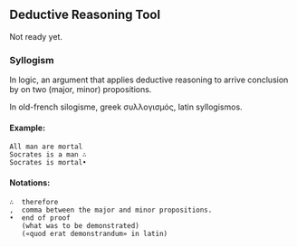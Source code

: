 ## Deductive Reasoning Tool

Not ready yet.

### Syllogism

In logic, an argument that applies deductive reasoning to arrive conclusion 
by on two (major, minor) propositions.

In old-french silogisme, greek συλλογισμός, latin syllogismos.

#### Example:

    All man are mortal
    Socrates is a man ∴
    Socrates is mortal•

#### Notations:

    ∴  therefore
    ,  comma between the major and minor propositions.
    •  end of proof
       (what was to be demonstrated)
       («quod erat demonstrandum» in latin)
    
